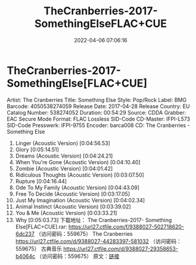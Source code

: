 ﻿---
title: TheCranberries-2017-SomethingElseFLAC+CUE
date: 2022-04-06 07:06:16
categories: 外语音乐
tags: 外语音乐
---
# TheCranberries-2017-SomethingElse[FLAC+CUE]

Artist: The Cranberries
Title: Something Else
Style: Pop/Rock
Label: BMG
Barcode: 4050538274059
Release Date: 2017-04-28
Release Country: EU
Catalog Number: 538274052
Duration: 00:54:29
Source: CDDA
Grabber: EAC Secure Mode
Format: FLAC Lossless
SID-Code CD-Master: IFPI-L573
SID-Code Presswerk: IFPI-9755
Encoder: barca008
CD: The Cranberries - Something Else
01. Linger (Acoustic Version)
[0:04:56.53]
02. Glory
[0:05:14.51]
03. Dreams (Acoustic Version)
[0:04:24.21]
04. When You're Gone (Acoustic Version)
[0:04:10.40]
05. Zombie (Acoustic Version)
[0:04:01.42]
06. Ridiculous Thoughts (Acoustic Version)
[0:03:07.50]
07. Rupture
[0:04:16.44]
08. Ode To My Family (Acoustic Version)
[0:04:43.09]
09. Free To Decide (Acoustic Version)
[0:03:17.05]
10. Just My Imagination (Acoustic Version)
[0:04:02.34]
11. Animal Instinct (Acoustic Version)
[0:03:39.02]
12. You & Me (Acoustic Version)
[0:03:33.21]
13. Why
[0:05:03.73]
下载地址：
The Cranberries-2017- Something Else[FLAC+CUE].rar: https://url27.ctfile.com/f/9388027-502718620-6dc237
（访问密码：559675）
The Cranberries
https://url27.ctfile.com/d/9388027-44283397-581032
（访问密码：559675）
古典音乐
https://url27.ctfile.com/d/9388027-29358653-b4064c
（访问密码：559675）
原文：[链接](https://blog.sina.com.cn/s/blog_1647c7e7601030wj8.html)